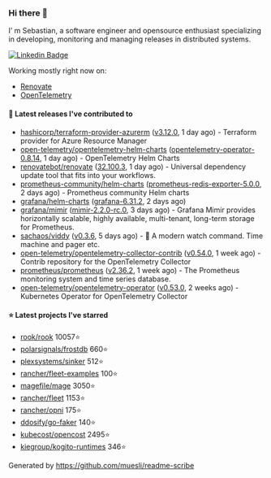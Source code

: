 ### Hi there 👋

I’ m Sebastian, a software engineer and opensource enthusiast specializing in developing, monitoring and managing releases in distributed systems.

[![Linkedin Badge](https://img.shields.io/badge/-LinkedIn-blue?style=flat&logo=Linkedin&logoColor=white&link=https://www.linkedin.com/in/sebastian-poxhofer/)](https://www.linkedin.com/in/sebastian-poxhofer/)

Working mostly right now on:
- [Renovate](https://github.com/renovatebot/renovate)
- [OpenTelemetry](https://github.com/open-telemetry)



#### 🚀 Latest releases I've contributed to

- [hashicorp/terraform-provider-azurerm](https://github.com/hashicorp/terraform-provider-azurerm) ([v3.12.0](https://github.com/hashicorp/terraform-provider-azurerm/releases/tag/v3.12.0), 1 day ago) - Terraform provider for Azure Resource Manager
- [open-telemetry/opentelemetry-helm-charts](https://github.com/open-telemetry/opentelemetry-helm-charts) ([opentelemetry-operator-0.8.14](https://github.com/open-telemetry/opentelemetry-helm-charts/releases/tag/opentelemetry-operator-0.8.14), 1 day ago) - OpenTelemetry Helm Charts
- [renovatebot/renovate](https://github.com/renovatebot/renovate) ([32.100.3](https://github.com/renovatebot/renovate/releases/tag/32.100.3), 1 day ago) - Universal dependency update tool that fits into your workflows.
- [prometheus-community/helm-charts](https://github.com/prometheus-community/helm-charts) ([prometheus-redis-exporter-5.0.0](https://github.com/prometheus-community/helm-charts/releases/tag/prometheus-redis-exporter-5.0.0), 2 days ago) - Prometheus community Helm charts
- [grafana/helm-charts](https://github.com/grafana/helm-charts) ([grafana-6.31.2](https://github.com/grafana/helm-charts/releases/tag/grafana-6.31.2), 2 days ago)
- [grafana/mimir](https://github.com/grafana/mimir) ([mimir-2.2.0-rc.0](https://github.com/grafana/mimir/releases/tag/mimir-2.2.0-rc.0), 3 days ago) - Grafana Mimir provides horizontally scalable, highly available, multi-tenant, long-term storage for Prometheus.
- [sachaos/viddy](https://github.com/sachaos/viddy) ([v0.3.6](https://github.com/sachaos/viddy/releases/tag/v0.3.6), 5 days ago) - 👀 A modern watch command. Time machine and pager etc.
- [open-telemetry/opentelemetry-collector-contrib](https://github.com/open-telemetry/opentelemetry-collector-contrib) ([v0.54.0](https://github.com/open-telemetry/opentelemetry-collector-contrib/releases/tag/v0.54.0), 1 week ago) - Contrib repository for the OpenTelemetry Collector
- [prometheus/prometheus](https://github.com/prometheus/prometheus) ([v2.36.2](https://github.com/prometheus/prometheus/releases/tag/v2.36.2), 1 week ago) - The Prometheus monitoring system and time series database.
- [open-telemetry/opentelemetry-operator](https://github.com/open-telemetry/opentelemetry-operator) ([v0.53.0](https://github.com/open-telemetry/opentelemetry-operator/releases/tag/v0.53.0), 2 weeks ago) - Kubernetes Operator for OpenTelemetry Collector

#### ⭐ Latest projects I've starred

- [rook/rook](https://github.com/rook/rook) 10057⭐
- [polarsignals/frostdb](https://github.com/polarsignals/frostdb) 660⭐
- [plexsystems/sinker](https://github.com/plexsystems/sinker) 512⭐
- [rancher/fleet-examples](https://github.com/rancher/fleet-examples) 100⭐
- [magefile/mage](https://github.com/magefile/mage) 3050⭐
- [rancher/fleet](https://github.com/rancher/fleet) 1153⭐
- [rancher/opni](https://github.com/rancher/opni) 175⭐
- [ddosify/go-faker](https://github.com/ddosify/go-faker) 140⭐
- [kubecost/opencost](https://github.com/kubecost/opencost) 2495⭐
- [kiegroup/kogito-runtimes](https://github.com/kiegroup/kogito-runtimes) 346⭐



Generated by https://github.com/muesli/readme-scribe
